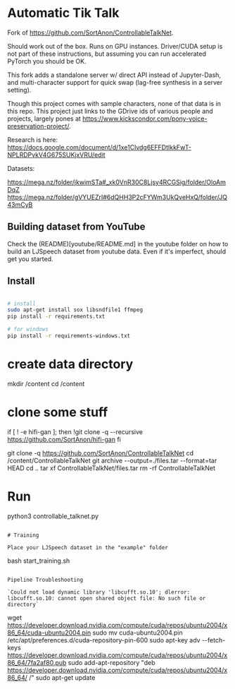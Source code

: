 # Automatic Tik Talk

Fork of https://github.com/SortAnon/ControllableTalkNet.

Should work out of the box. Runs on GPU instances. Driver/CUDA setup is not part of these instructions, but assuming you can run accelerated PyTorch you should be OK.

This fork adds a standalone server w/ direct API instead of Jupyter-Dash, and multi-character support for quick swap (lag-free synthesis in a server setting).

Though this project comes with sample characters, none of that data is in this repo. This project just links to the GDrive ids of various people and projects, largely pones at https://www.kickscondor.com/pony-voice-preservation-project/.

Research is here: https://docs.google.com/document/d/1xe1Clvdg6EFFDtIkkFwT-NPLRDPvkV4G675SUKjxVRU/edit

Datasets:

https://mega.nz/folder/jkwimSTa#_xk0VnR30C8Ljsy4RCGSig/folder/OloAmDqZ
https://mega.nz/folder/gVYUEZrI#6dQHH3P2cFYWm3UkQveHxQ/folder/JQ43mCyB

## Building dataset from YouTube

Check the (README)[youtube/README.md] in the youtube folder on how to build an LJSpeech dataset from youtube data. Even if it's imperfect, should get you started.

## Install

```sh

# install
sudo apt-get install sox libsndfile1 ffmpeg
pip install -r requirements.txt

# for windows
pip install -r requirements-windows.txt
```

# create data directory
mkdir /content
cd /content

# clone some stuff

if [ ! -e hifi-gan ]; then
    !git clone -q --recursive https://github.com/SortAnon/hifi-gan
fi

git clone -q https://github.com/SortAnon/ControllableTalkNet
cd /content/ControllableTalkNet
git archive --output=./files.tar --format=tar HEAD
cd ..
tar xf ControllableTalkNet/files.tar
rm -rf ControllableTalkNet

# Run

python3 controllable_talknet.py
```

# Training

Place your LJSpeech dataset in the "example" folder
```
bash start_training.sh

```

Pipeline Troubleshooting

`Could not load dynamic library 'libcufft.so.10'; dlerror: libcufft.so.10: cannot open shared object file: No such file or directory`
```
wget https://developer.download.nvidia.com/compute/cuda/repos/ubuntu2004/x86_64/cuda-ubuntu2004.pin
sudo mv cuda-ubuntu2004.pin /etc/apt/preferences.d/cuda-repository-pin-600
sudo apt-key adv --fetch-keys https://developer.download.nvidia.com/compute/cuda/repos/ubuntu2004/x86_64/7fa2af80.pub
sudo add-apt-repository "deb https://developer.download.nvidia.com/compute/cuda/repos/ubuntu2004/x86_64/ /"
sudo apt-get update
```